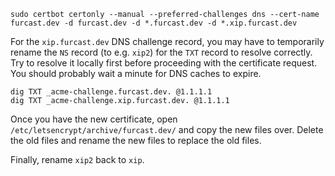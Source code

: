 ```shell
sudo certbot certonly --manual --preferred-challenges dns --cert-name furcast.dev -d furcast.dev -d *.furcast.dev -d *.xip.furcast.dev
```

For the `xip.furcast.dev` DNS challenge record, you may have to temporarily rename the `NS` record (to e.g. `xip2`) for the `TXT` record to resolve correctly. Try to resolve it locally first before proceeding with the certificate request. You should probably wait a minute for DNS caches to expire.

```shell
dig TXT _acme-challenge.furcast.dev. @1.1.1.1
dig TXT _acme-challenge.xip.furcast.dev. @1.1.1.1
```

Once you have the new certificate, open `/etc/letsencrypt/archive/furcast.dev/` and copy the new files over. Delete the old files and rename the new files to replace the old files.

Finally, rename `xip2` back to `xip`.
